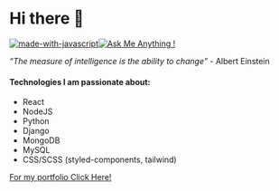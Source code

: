# Hi there 👋 
[![made-with-javascript](https://img.shields.io/badge/Since-2019-important.svg)](https://www.javascript.com)[![Ask Me Anything !](https://img.shields.io/badge/Ask%20me-anything-blue.svg)](https://skill-showcase.vercel.app/#contact)



*“The measure of intelligence is the ability to change”* - Albert Einstein   

#### Technologies I am passionate about:

- React 
- NodeJS
- Python
- Django
- MongoDB
- MySQL
- CSS/SCSS (styled-components, tailwind)

<a href="https://skill-showcase.vercel.app/" target="_blank">For my portfolio Click Here!</a>


